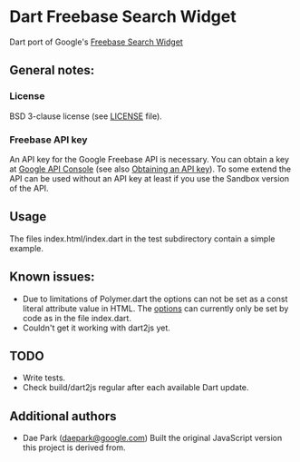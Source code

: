 # Dart Freebase Search Widget

Dart port of Google's [Freebase Search Widget](https://developers.google.com/freebase/v1/search-widget)

## General notes:

### License
BSD 3-clause license (see [LICENSE](https://github.com/zoechi/dart-freebase-search-widget/blob/master/LICENSE) file).

### Freebase API key
An API key for the Google Freebase API is necessary.
You can obtain a key at [Google API Console](https://code.google.com/apis/console) (see also [Obtaining an API key](https://developers.google.com/freebase/v1/search-widget#obtaining-an-api-key)).
To some extend the API can be used without an API key at least if you use the Sandbox version of the API.

## Usage
The files index.html/index.dart in the test subdirectory contain a simple example.

## Known issues:
* Due to limitations of Polymer.dart the options can not be set as a const literal attribute value in HTML.
The [options](https://developers.google.com/freebase/v1/search-widget#configuration-options) can currently only be set by code as in the file index.dart.
* Couldn't get it working with dart2js yet.


## TODO
* Write tests.
* Check build/dart2js regular after each available Dart update.

## Additional authors
* Dae Park (daepark@google.com) Built the original JavaScript version this project is derived from.

